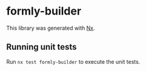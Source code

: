 # formly-builder

This library was generated with [Nx](https://nx.dev).

## Running unit tests

Run `nx test formly-builder` to execute the unit tests.
